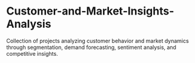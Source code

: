 # Customer-and-Market-Insights-Analysis
Collection of projects analyzing customer behavior and market dynamics through segmentation, demand forecasting, sentiment analysis, and competitive insights.
